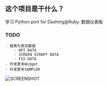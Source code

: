 ## 这个项目是干什么？

学习 Python port for Dashing@Ruby. 数据仪表板

### TODO

    - 替换为真实数据
        - API DATA
        - SCREEN SCRAPY DATA
        - FIX DATA
    - 开发更多Widget
    - 开发更多SAMPLER

![SCREENSHOT](http://ww4.sinaimg.cn/mw690/94419d84jw1e8u5u30pdxj20ym12qdmk.jpg)


